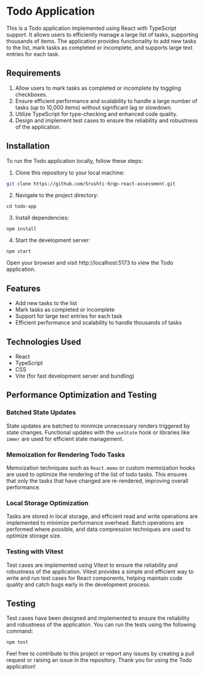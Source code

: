 # Todo Application

This is a Todo application implemented using React with TypeScript support. It allows users to efficiently manage a large list of tasks, supporting thousands of items. The application provides functionality to add new tasks to the list, mark tasks as completed or incomplete, and supports large text entries for each task.

## Requirements

1. Allow users to mark tasks as completed or incomplete by toggling checkboxes.
2. Ensure efficient performance and scalability to handle a large number of tasks (up to 10,000 items) without significant lag or slowdown.
3. Utilize TypeScript for type-checking and enhanced code quality.
4. Design and implement test cases to ensure the reliability and robustness of the application.

## Installation

To run the Todo application locally, follow these steps:

1. Clone this repository to your local machine:

```bash
git clone https://github.com/Srushti-9/qp-react-assessment.git
```

2. Navigate to the project directory:

```
cd todo-app
```

3. Install dependencies:

```
npm install
```

4. Start the development server:

```
npm start
```

Open your browser and visit http://localhost:5173 to view the Todo application.

## Features

- Add new tasks to the list
- Mark tasks as completed or incomplete
- Support for large text entries for each task
- Efficient performance and scalability to handle thousands of tasks

## Technologies Used

- React
- TypeScript
- CSS
- Vite (for fast development server and bundling)

## Performance Optimization and Testing

### Batched State Updates

State updates are batched to minimize unnecessary renders triggered by state changes. Functional updates with the `useState` hook or libraries like `immer` are used for efficient state management.

### Memoization for Rendering Todo Tasks

Memoization techniques such as `React.memo` or custom memoization hooks are used to optimize the rendering of the list of todo tasks. This ensures that only the tasks that have changed are re-rendered, improving overall performance.

### Local Storage Optimization

Tasks are stored in local storage, and efficient read and write operations are implemented to minimize performance overhead. Batch operations are performed where possible, and data compression techniques are used to optimize storage size.

### Testing with Vitest

Test cases are implemented using Vitest to ensure the reliability and robustness of the application. Vitest provides a simple and efficient way to write and run test cases for React components, helping maintain code quality and catch bugs early in the development process.

## Testing

Test cases have been designed and implemented to ensure the reliability and robustness of the application. You can run the tests using the following command:

```
npm test
```

Feel free to contribute to this project or report any issues by creating a pull request or raising an issue in the repository. Thank you for using the Todo application!
